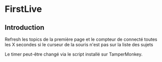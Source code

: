 # FirstLive

## Introduction

Refresh les topics de la première page et le compteur de connecté toutes les X secondes si le curseur de la souris n'est pas sur la liste des sujets

Le timer peut-être changé via le script installé sur TamperMonkey.
